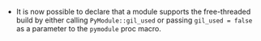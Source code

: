* It is now possible to declare that a module supports the free-threaded build
  by either calling `PyModule::gil_used` or passing
  `gil_used = false` as a parameter to the `pymodule` proc macro.
